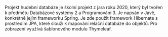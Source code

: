 Projekt hudební databáze je školní projekt z jara roku 2020, který byl tvořen k předmětu Databázové systémy 2 a Programování 3. Je napsán v Javě, konkrétně jejím frameworku Spring. 
Je zde použit framework Hibernate s prostředím JPA, které slouží k mapování relační databáze do objektů.
Pro zobrazení využívá šablonového modulu Thymeleaf.
